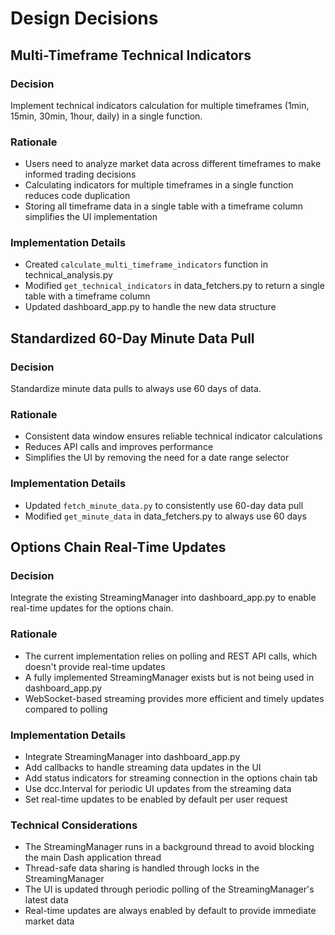 # Design Decisions

## Multi-Timeframe Technical Indicators

### Decision
Implement technical indicators calculation for multiple timeframes (1min, 15min, 30min, 1hour, daily) in a single function.

### Rationale
- Users need to analyze market data across different timeframes to make informed trading decisions
- Calculating indicators for multiple timeframes in a single function reduces code duplication
- Storing all timeframe data in a single table with a timeframe column simplifies the UI implementation

### Implementation Details
- Created `calculate_multi_timeframe_indicators` function in technical_analysis.py
- Modified `get_technical_indicators` in data_fetchers.py to return a single table with a timeframe column
- Updated dashboard_app.py to handle the new data structure

## Standardized 60-Day Minute Data Pull

### Decision
Standardize minute data pulls to always use 60 days of data.

### Rationale
- Consistent data window ensures reliable technical indicator calculations
- Reduces API calls and improves performance
- Simplifies the UI by removing the need for a date range selector

### Implementation Details
- Updated `fetch_minute_data.py` to consistently use 60-day data pull
- Modified `get_minute_data` in data_fetchers.py to always use 60 days

## Options Chain Real-Time Updates

### Decision
Integrate the existing StreamingManager into dashboard_app.py to enable real-time updates for the options chain.

### Rationale
- The current implementation relies on polling and REST API calls, which doesn't provide real-time updates
- A fully implemented StreamingManager exists but is not being used in dashboard_app.py
- WebSocket-based streaming provides more efficient and timely updates compared to polling

### Implementation Details
- Integrate StreamingManager into dashboard_app.py
- Add callbacks to handle streaming data updates in the UI
- Add status indicators for streaming connection in the options chain tab
- Use dcc.Interval for periodic UI updates from the streaming data
- Set real-time updates to be enabled by default per user request

### Technical Considerations
- The StreamingManager runs in a background thread to avoid blocking the main Dash application thread
- Thread-safe data sharing is handled through locks in the StreamingManager
- The UI is updated through periodic polling of the StreamingManager's latest data
- Real-time updates are always enabled by default to provide immediate market data

